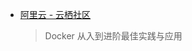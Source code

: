 * [阿里云 - 云栖社区](https://yq.aliyun.com/topic/78?&utm_campaign=sys&utm_medium=market&utm_source=edm_email&msctype=email&mscareaid=cn&mscsiteid=cn&mscmsgid=6730116123000307744&)
  > Docker 从入到进阶最佳实践与应用
